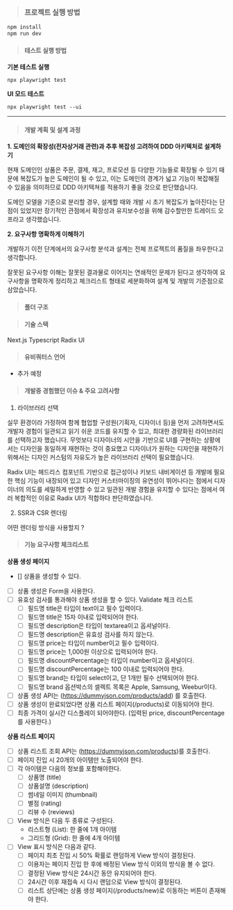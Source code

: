 > ### 프로젝트 실행 방법

```js
npm install
npm run dev
```

> #### 테스트 실행 방법

**기본 테스트 실행**

```
npx playwright test
```

**UI 모드 테스트**

```
npx playwright test --ui
```

---

> #### 개발 계획 및 설계 과정

**1. 도메인의 확장성(전자상거래 관련)과 추후 복잡성 고려하여 DDD 아키텍처로 설계하기**

현재 도메인인 상품은 주문, 결제, 재고, 프로모션 등 다양한 기능들로 확장될 수 있기 때문에 복잡도가 높은 도메인이 될 수 있고, 이는 도메인의 경계가 넓고 기능이 복잡해질 수 있음을 의미하므로 DDD 아키텍쳐를 적용하기 좋을 것으로 판단했습니다.

도메인 모델을 기준으로 분리할 경우, 설계할 때와 개발 시 초기 복잡도가 높아진다는 단점이 있었지만 장기적인 관점에서 확장성과 유지보수성을 위해 감수할만한 트레이드 오프라고 생각했습니다.

**2. 요구사항 명확하게 이해하기**

개발하기 이전 단계에서의 요구사항 분석과 설계는 전체 프로젝트의 품질을 좌우한다고 생각합니다.

잘못된 요구사항 이해는 잘못된 결과물로 이어지는 연쇄적인 문제가 된다고 생각하여 요구사항을 명확하게 정리하고 체크리스트 형태로 세분화하여 설계 및 개발의 기준점으로 삼았습니다.

> #### 폴더 구조

> #### 기술 스택

Next.js
Typescript
Radix UI

> #### 유비쿼터스 언어

- 추가 예정

> #### 개발중 경험했던 이슈 & 주요 고려사항

1. 라이브러리 선택

실무 환경이라 가정하여 함께 협업할 구성원(기획자, 디자이너 등)을 먼저 고려하면서도 개발자 경험이 일관되고 읽기 쉬운 코드를 유지할 수 있고, 최대한 경량화된 라이브러리를 선택하고자 했습니다.
무엇보다 디자이너의 시안을 기반으로 UI를 구현하는 상황에서는 디자인을 동일하게 재현하는 것이 중요했고
디자이너가 원하는 디자인을 재현하기 위해서는 디자인 커스텀의 자유도가 높은 라이브러리 선택이 필요했습니다.

Radix UI는 헤드리스 컴포넌트 기반으로 접근성이나 키보드 내비게이션 등 개발에 필요한 핵심 기능이 내장되어 있고 디자인 커스터마이징의 유연성이 뛰어나다는 점에서 디자이너의 의도를 세밀하게 반영할 수 있고 일관된 개발 경험을 유지할 수 있다는 점에서 여러 복합적인 이유로 Radix UI가 적합하다 판단하였습니다.

2. SSR과 CSR 렌더링

어떤 렌더링 방식을 사용할지 ?

> #### 기능 요구사항 체크리스트

**상품 생성 페이지**

- [] 상품을 생성할 수 있다.
- [ ] 상품 생성은 Form을 사용한다.
- [ ] 유효성 검사를 통과해야 상품 생성을 할 수 있다.
      Validate 체크 리스트
  - [ ] 필드명 title은 타입이 text이고 필수 입력이다.
  - [ ] 필드명 title은 15자 이내로 입력되어야 한다.
  - [ ] 필드명 description은 타입이 textarea이고 옵셔널이다.
  - [ ] 필드명 description은 유효성 검사를 하지 않는다.
  - [ ] 필드명 price는 타입이 number이고 필수 입력이다.
  - [ ] 필드명 price는 1,000원 이상으로 입력되어야 한다.
  - [ ] 필드명 discountPercentage는 타입이 number이고 옵셔널이다.
  - [ ] 필드명 discountPercentage는 100 이내로 입력되어야 한다.
  - [ ] 필드명 brand는 타입이 select이고, 단 1개만 필수 선택되어야 한다.
  - [ ] 필드명 brand 옵션박스의 셀렉트 목록은 Apple, Samsung, Weebur이다.
- [ ] 상품 생성 API는 (https://dummyjson.com/products/add) 를 호출한다.
- [ ] 상품 생성이 완료되었다면 상품 리스트 페이지(/products)로 이동되어야 한다.
- [ ] 최종 가격이 실시간 디스플레이 되어야한다. (입력된 price, discountPercentage를 사용한다.)

**상품 리스트 페이지**

- [ ] 상품 리스트 조회 API는 (https://dummyjson.com/products)를 호출한다.
- [ ] 페이지 진입 시 20개의 아이템만 노출되어야 한다.
- [ ] 각 아이템은 다음의 정보를 포함해야한다.
  - [ ] 상품명 (title)
  - [ ] 상품설명 (description)
  - [ ] 썸네일 이미지 (thumbnail)
  - [ ] 별점 (rating)
  - [ ] 리뷰 수 (reviews)
- [ ] View 방식은 다음 두 종류로 구성된다.
  - 리스트형 (List): 한 줄에 1개 아이템
  - 그리드형 (Grid): 한 줄에 4개 아이템
- [ ] View 표시 방식은 다음과 같다.
  - [ ] 페이지 최초 진입 시 50% 확률로 랜덤하게 View 방식이 결정된다.
  - [ ] 이용자는 페이지 진입 한 후에 배정된 View 방식 이외의 방식을 볼 수 없다.
  - [ ] 결정된 View 방식은 24시간 동안 유지되어야 한다.
  - [ ] 24시간 이후 재접속 시 다시 랜덤으로 View 방식이 결정된다.
  - [ ] 리스트 상단에는 상품 생성 페이지(/products/new)로 이동하는 버튼이 존재해야 한다.
